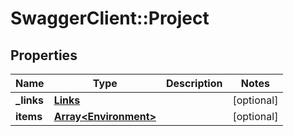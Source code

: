 # SwaggerClient::Project

## Properties
Name | Type | Description | Notes
------------ | ------------- | ------------- | -------------
**_links** | [**Links**](Links.md) |  | [optional] 
**items** | [**Array&lt;Environment&gt;**](Environment.md) |  | [optional] 


